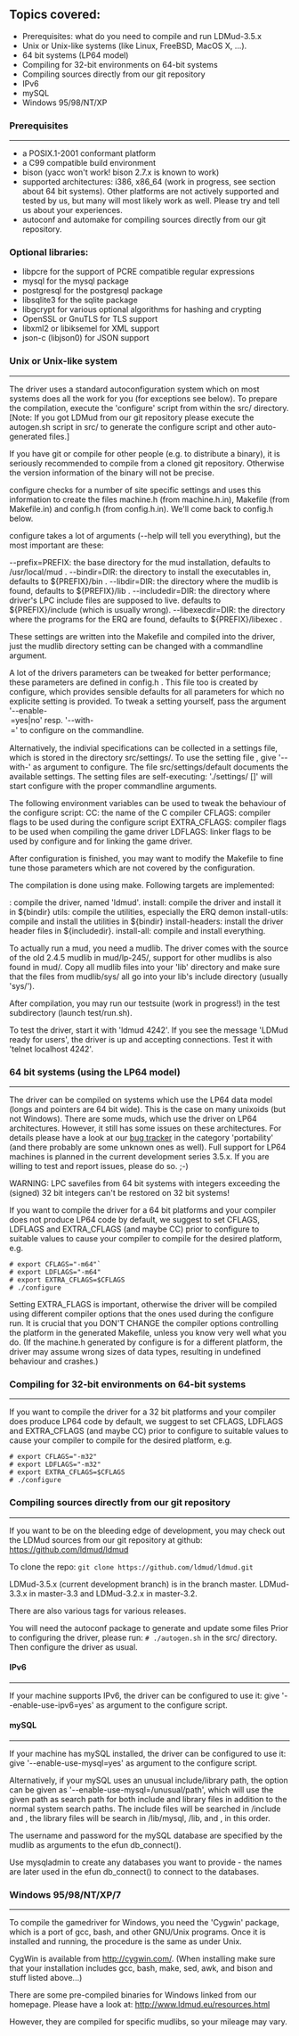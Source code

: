 ## Topics covered:
- Prerequisites: what do you need to compile and run LDMud-3.5.x
- Unix or Unix-like systems (like Linux, FreeBSD, MacOS X, ...).
- 64 bit systems (LP64 model)
- Compiling for 32-bit environments on 64-bit systems
- Compiling sources directly from our git repository
- IPv6
- mySQL
- Windows 95/98/NT/XP


### Prerequisites
-------------
- a POSIX.1-2001 conformant platform
- a C99 compatible build environment
- bison (yacc won't work! bison 2.7.x is known to work)
- supported architectures: i386, x86_64 (work in progress, see section about
    64 bit systems). Other platforms are not actively supported and tested
    by us, but many will most likely work as well. Please try and tell us
    about your experiences.
- autoconf and automake for compiling sources directly from our git
    repository.

###  Optional libraries:
- libpcre for the support of PCRE compatible regular expressions
- mysql for the mysql package
- postgresql for the postgresql package
- libsqlite3 for the sqlite package
- libgcrypt for various optional algorithms for hashing and crypting
- OpenSSL or GnuTLS for TLS support
- libxml2 or libiksemel for XML support
- json-c (libjson0) for JSON support


### Unix or Unix-like system
------------------------
The driver uses a standard autoconfiguration system which on most
systems does all the work for you (for exceptions see below).
To prepare the compilation, execute the 'configure' script from
within the src/ directory.
[Note: If you got LDMud from our git repository please execute the
autogen.sh script in src/ to generate the configure script and other
auto-generated files.]

If you have git or compile for other people (e.g. to distribute a binary),
it is seriously recommended to compile from a cloned git repository.
Otherwise the version information of the binary will not be precise.

configure checks for a number of site specific settings and uses this
information to create the files machine.h (from machine.h.in), Makefile
(from Makefile.in) and config.h (from config.h.in). We'll come back to
config.h below.

configure takes a lot of arguments (--help will tell you everything),
but the most important are these:

  --prefix=PREFIX:  the base directory for the mud installation,
                      defaults to /usr/local/mud .
  --bindir=DIR:     the directory to install the executables in,
                      defaults to ${PREFIX}/bin .
  --libdir=DIR:     the directory where the mudlib is found,
                      defaults to ${PREFIX}/lib .
  --includedir=DIR: the directory where driver's LPC include files
                      are supposed to live.
                      defaults to ${PREFIX}/include (which is usually wrong).
  --libexecdir=DIR: the directory where the programs for the ERQ are found,
                      defaults to ${PREFIX}/libexec .

These settings are written into the Makefile and compiled into the driver,
just the mudlib directory setting can be changed with a commandline
argument.

A lot of the drivers parameters can be tweaked for better performance; these
parameters are defined in config.h . This file too is created by configure,
which provides sensible defaults for all parameters for which no explicite
setting is provided. To tweak a setting yourself, pass the argument
'--enable-<option>=yes|no' resp. '--with-<option>=<value>' to configure on
the commandline.

Alternatively, the indivial specifications can be collected in a settings
file, which is stored in the directory src/settings/. To use the
setting file <osb>, give '--with-<osb>' as argument to configure. The
file src/settings/default documents the available settings. The setting
files are self-executing: './settings/<foo> [<extra-configure-args>]' will
start configure with the proper commandline arguments.


The following environment variables can be used to tweak the behaviour
of the configure script:
  CC:           the name of the C compiler
  CFLAGS:       compiler flags to be used during the configure script
  EXTRA_CFLAGS: compiler flags to be used when compiling the game driver
  LDFLAGS:      linker flags to be used by configure and for linking the
                game driver.


After configuration is finished, you may want to modify the Makefile
to fine tune those parameters which are not covered by the configuration.

The compilation is done using make. Following targets are implemented:

  <none>:          compile the driver, named 'ldmud'.
  install:         compile the driver and install it in ${bindir}
  utils:           compile the utilities, especially the ERQ demon
  install-utils:   compile and install the utilities in ${bindir}
  install-headers: install the driver header files in ${includedir}.
  install-all:     compile and install everything.

To actually run a mud, you need a mudlib. The driver comes with the
source of the old 2.4.5 mudlib in mud/lp-245/, support for other mudlibs
is also found in mud/. Copy all mudlib files into your 'lib' directory
and make sure that the files from mudlib/sys/ all go into your lib's
include directory (usually 'sys/').

After compilation, you may run our testsuite (work in progress!) in the
test subdirectory (launch test/run.sh).

To test the driver, start it with 'ldmud 4242'. If you see the message
'LDMud ready for users', the driver is up and accepting connections. Test
it with 'telnet localhost 4242'.


### 64 bit systems (using the LP64 model)
-------------------------------------
The driver can be compiled on systems which use the LP64 data model (longs
and pointers are 64 bit wide). This is the case on many unixoids (but not
Windows).
There are some muds, which use the driver on LP64 architectures.
However, it still has some issues on these architectures. For details
please have a look at our [bug tracker](http://mantis.ldmud.eu/mantis/)
in the category 'portability' (and there probably are some unknown ones
as well).
Full support for LP64 machines is planned in the current development
series 3.5.x. If you are willing to test and report issues, please do
so. ;-)

WARNING: LPC savefiles from 64 bit systems with integers exceeding the
         (signed) 32 bit integers can't be restored on 32 bit systems!

If you want to compile the driver for a 64 bit platforms and your compiler
does not produce LP64 code by default, we suggest to set CFLAGS, LDFLAGS
and EXTRA_CFLAGS (and maybe CC) prior to configure to suitable values to
cause your compiler to compile for the desired platform, e.g.
```
# export CFLAGS="-m64"`
# export LDFLAGS="-m64"
# export EXTRA_CFLAGS=$CFLAGS
# ./configure
```
Setting EXTRA_FLAGS is important, otherwise the driver will be compiled using
different compiler options that the ones used during the configure run.
It is crucial that you DON'T CHANGE the compiler options controlling the
platform in the generated Makefile, unless you know very well what you
do. (If the machine.h generated by configure is for a different platform, the
driver may assume wrong sizes of data types, resulting in undefined behaviour
and crashes.)


### Compiling for 32-bit environments on 64-bit systems
---------------------------------------------------
If you want to compile the driver for a 32 bit platforms and your compiler
does produce LP64 code by default, we suggest to set CFLAGS, LDFLAGS
and EXTRA_CFLAGS (and maybe CC) prior to configure to suitable values to
cause your compiler to compile for the desired platform, e.g.
```
# export CFLAGS="-m32"
# export LDFLAGS="-m32"
# export EXTRA_CFLAGS=$CFLAGS
# ./configure
```

### Compiling sources directly from our git repository
--------------------------------------------------
If you want to be on the bleeding edge of development, you may check out the
LDMud sources from our git repository at github:
  https://github.com/ldmud/ldmud

To clone the repo:
  `git clone https://github.com/ldmud/ldmud.git`

LDMud-3.5.x (current development branch) is in the branch master.
LDMud-3.3.x in master-3.3 and LDMud-3.2.x in master-3.2.

There are also various tags for various releases.

You will need the autoconf package to generate and update some files
Prior to configuring the driver, please run:
`# ./autogen.sh`
in the src/ directory. Then configure the driver as usual.


#### IPv6
----
  If your machine supports IPv6, the driver can be configured to use it: give
  '--enable-use-ipv6=yes' as argument to the configure script.


#### mySQL
-----
  If your machine has mySQL installed, the driver can be configured to use
  it: give '--enable-use-mysql=yes' as argument to the configure script.

  Alternatively, if your mySQL uses an unusual include/library path,
  the option can be given as '--enable-use-mysql=/unusual/path', which
  will use the given path as search path for both include and library
  files in addition to the normal system search paths. The include files will
  be searched in <path>/include and <path>, the library files will be search
  in <path>/lib/mysql, <path>/lib, and <path>, in this order.

  The username and password for the mySQL database are specified by
  the mudlib as arguments to the efun db_connect().

  Use mysqladmin to create any databases you want to provide - the
  names are later used in the efun db_connect() to connect to
  the databases.


### Windows 95/98/NT/XP/7
---------------------

  To compile the gamedriver for Windows, you need the 'Cygwin' package,
  which is a port of gcc, bash, and other GNU/Unix programs. Once it
  is installed and running, the procedure is the same as under Unix.

  CygWin is available from http://cygwin.com/.
  (When installing make sure that your installation includes gcc, bash, make,
   sed, awk, and bison and stuff listed above...)

  There are some pre-compiled binaries for Windows linked from our homepage.
  Please have a look at:
  http://www.ldmud.eu/resources.html

  However, they are compiled for specific mudlibs, so your mileage may vary.
